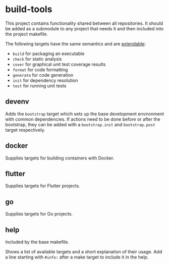 # build-tools

This project contains functionality shared between all repositories.
It should be added as a submodule to any project that needs it and then included into the project makefile.

The following targets have the same semantics and are [extendable](https://www.gnu.org/software/make/manual/html_node/Double_002dColon.html):
- `build` for packaging an executable
- `check` for static analysis
- `cover` for graphical unit test coverage results
- `format` for code formatting
- `generate` for code generation
- `init` for dependency resolution
- `test` for running unit tests

## devenv

Adds the `bootstrap` target which sets up the base development environment with common dependencies.
If actions need to be done before or after the bootstrap, they can be added with a `bootstrap.init` and `bootstrap.post` target respectively.

## docker

Supplies targets for building containers with Docker.

## flutter

Supplies targets for Flutter projects.

## go

Supplies targets for Go projects.

## help

Included by the base makefile.

Shows a list of available targets and a short explanation of their usage.
Add a line starting with `#info:` after a make target to include it in the help.

